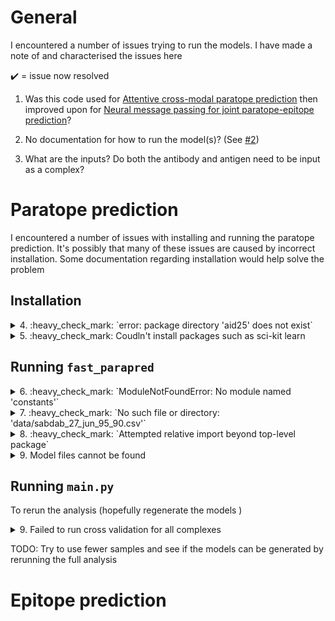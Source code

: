 # General

I encountered a number of issues trying to run the models. I have made a note of and characterised the issues here

:heavy_check_mark: = issue now resolved

1) Was this code used for [Attentive cross-modal paratope prediction](https://arxiv.org/pdf/1806.04398) then improved upon for [Neural message passing for joint paratope-epitope prediction](https://arxiv.org/pdf/2106.00757.pdf)?

2) No documentation for how to run the model(s)? (See [#2](https://github.com/andreeadeac22/attentive-parapred/issues/2))

3) What are the inputs? Do both the antibody and antigen need to be input as a complex?

# Paratope prediction

I encountered a number of issues with installing and running the paratope prediction. It's possibly that many of these issues are caused by incorrect installation. Some documentation regarding installation would help solve the problem

## Installation

<details>
<summary>4. :heavy_check_mark: `error: package directory 'aid25' does not exist` </summary>

Steps to replicate:
```bash
# Download repo
git clone https://github.com/andreeadeac22/attentive-parapred.git && cd attentive-parapred

# Create conda env
conda create --name parapred_test -y
conda activate parapred_test

# Install dependencies
python setup.py install
```

Fix: Changed package name (see 1ccecc618e4cd8fb7fb409a57b3efeb75ffddcf8)

</details>

<details>
<summary>5. :heavy_check_mark: Coudln't install packages such as sci-kit learn </summary>

Error:

Possibly an issue with my development environment and not the package:
```
error: Setup script exited with error: Command "g++ -pthread -B /home/pp502/.conda/envs/parapred/compiler_compat -Wl,--sysroot=/ -Wsign-compare -DNDEBUG -g -fwrapv -O3 -Wall -fPIC -I/home/pp502/.conda/envs/parapred/lib/python3.8/site-packages/numpy/core/include -I/home/pp502/.conda/envs/parapred/lib/python3.8/site-packages/numpy/core/include -I/home/pp502/.conda/envs/parapred/include/python3.8 -c sklearn/cluster/_dbscan_inner.cpp -o build/temp.linux-x86_64-3.8/sklearn/cluster/_dbscan_inner.o -MMD -MF build/temp.linux-x86_64-3.8/sklearn/cluster/_dbscan_inner.o.d" failed with exit status 1
```

Fix: Manually installed troublesome packages with conda and commented the installs out from my local version of the `setup.py` script

</details>

## Running `fast_parapred`

<details>
<summary>6. :heavy_check_mark: `ModuleNotFoundError: No module named 'constants'` </summary>

Steps to replicate:
```bash
fast_parapred --help
```

Error:

Could not import other scripts when running the `fast_parapred` command:
```
Traceback (most recent call last):
  File "/home/pp502/.conda/envs/parapred/bin/fast_parapred", line 33, in <module>
    sys.exit(load_entry_point('Fast-Parapred==1.0', 'console_scripts', 'fast_parapred')())
  File "/home/pp502/.conda/envs/parapred/bin/fast_parapred", line 25, in importlib_load_entry_point
    return next(matches).load()
  File "/home/pp502/.conda/envs/parapred/lib/python3.8/importlib/metadata.py", line 77, in load
    module = import_module(match.group('module'))
  File "/home/pp502/.conda/envs/parapred/lib/python3.8/importlib/__init__.py", line 127, in import_module
    return _bootstrap._gcd_import(name[level:], package, level)
  File "<frozen importlib._bootstrap>", line 1014, in _gcd_import
  File "<frozen importlib._bootstrap>", line 991, in _find_and_load
  File "<frozen importlib._bootstrap>", line 975, in _find_and_load_unlocked
  File "<frozen importlib._bootstrap>", line 671, in _load_unlocked
  File "<frozen importlib._bootstrap_external>", line 848, in exec_module
  File "<frozen importlib._bootstrap>", line 219, in _call_with_frames_removed
  File "/home/pp502/.conda/envs/parapred/lib/python3.8/site-packages/paratope/library_commands.py", line 38, in <module>
    from constants import *
ModuleNotFoundError: No module named 'constants'
```

Fix: Run the `library_commands.py` script instead eg
```
python library_commands.py --help
```

</details>


<details>
<summary>7. :heavy_check_mark: `No such file or directory: 'data/sabdab_27_jun_95_90.csv'` </summary>

Steps to replicate:
```bash
python paratope/library_commands.py --help
```

Error: The SAbDab CSV file cannot be found

Fix: Run the `library_commands.py` script is run in the `paratope` directory so that the SAbDab CSV file can be found. It may also be possible to change the location of this file or make it a parameter in the `constants.py` file or make it an input parameter, however, this is slightly more difficult and I couldn't get it to work instantly

</details>


<details>
<summary>8. :heavy_check_mark: `Attempted relative import beyond top-level package` </summary>

Steps to replicate:
```bash
python library_commands.py --help
```

Error:

This may be because of the way I am trying to run the package but I was getting this error:
```
File "library_commands.py", line 38, in <module>
  from .constants import *
ImportError: attempted relative import with no known parent package
```

Fix: Removed the `.` before the imported filenames in `library_commands.py` (see 38c97b9da1ea25a05c6d4ad6ad5205f7148bb14f)

</details>


<details>
<summary>9. Model files cannot be found</summary>

Steps to replicate:
```bash
python library_commands.py pdb 4bz1 --model FP
```

Error:

The model files cannot be found for any of the models (LSTM Baseline(L), Parapred(P), Fast-Parapred(FP) or AG-Fast-Parapred (AFP)):
```
Traceback (most recent call last):
  File "library_commands.py", line 187, in <module>
    main()
  File "library_commands.py", line 179, in main
    process_single_pdb(arguments["<pdb_name>"], arguments["--model"],
  File "library_commands.py", line 163, in process_single_pdb
    model = get_predictor(model_type)
  File "library_commands.py", line 72, in get_predictor
    _model.load_state_dict(torch.load(weights))
  File "/home/pp502/.conda/envs/parapred/lib/python3.8/site-packages/torch/serialization.py", line 581, in load
    with _open_file_like(f, 'rb') as opened_file:
  File "/home/pp502/.conda/envs/parapred/lib/python3.8/site-packages/torch/serialization.py", line 230, in _open_file_like
    return _open_file(name_or_buffer, mode)
  File "/home/pp502/.conda/envs/parapred/lib/python3.8/site-packages/torch/serialization.py", line 211, in __init__
    super(_open_file, self).__init__(open(name, mode))
FileNotFoundError: [Errno 2] No such file or directory: 'cv-ab-seq/atrous_self_weights.pth.tar'
```

Fix: Obtain the model weights or retrain the models from scratch?

</details>

## Running `main.py`

To rerun the analysis (hopefully regenerate the models )

<details>
<summary>9. Failed to run cross validation for all complexes</summary>

Steps to replicate:
```bash
python main.py
```

Error:

Failed to run cross validation for all complexes in [`paratope/data/sabdab_27_jun_95_90.csv`](paratope/data/sabdab_27_jun_95_90.csv). It took a long while to process and samples and threw an error because a tensor was unexpectantly empty:
```
Computing and storing the dataset...
in load_chains
name A
Processing PDB  4bz1
all_max tensor(54.)
name D
Processing PDB  3gbm
name A
Processing PDB  2qqn
all_max tensor(66.)
name A
Processing PDB  5mes
name A
Processing PDB  2ypv
all_max tensor(110.)
name C
Processing PDB  4uu9
name B

....

Processing PDB  1w72
name 
Processing PDB  3gjf
name B
Processing PDB  3wkm
total dist torch.Size([1419, 32, 1269])
Crossvalidation run 1
cdrs torch.Size([1419, 32, 34])
ag torch.Size([1419, 1269, 28])
Fold:  1
len(train_idx 1277
---------------------------------------------------------------------------
IndexError                                Traceback (most recent call last)
~/Documents/GitHub/attentive-parapred/paratope/main.py in <module>
    147     initial_compute_classifier_metrics(labels, probs, threshold=0.4913739)
    148 
--> 149 run_cv()
    150 #process_cv_results()

~/Documents/GitHub/attentive-parapred/paratope/main.py in run_cv(dataset, output_folder, num_iters)
    103                            str(i) + "-fold-{}.pth.tar"
    104         kfold_cv_eval(dataset,
--> 105                       output_file, weights_template, seed=i)
    106 
    107 def process_cv_results():

~/Documents/GitHub/attentive-parapred/paratope/evaluation.py in kfold_cv_eval(dataset, output_file, weights_template, seed)
    121                             ag_train, ag_masks_train, ag_lengths_train, dist_mat_train, weights_template, i,
    122                             cdrs_test, lbls_test, mask_test, lengths_test,
--> 123                             ag_test, ag_masks_test, ag_lengths_test, dist_mat_test)
    124 
    125         print("test", file=track_f)

~/Documents/GitHub/attentive-parapred/paratope/xself_run.py in xself_run(cdrs_train, lbls_train, masks_train, lengths_train, ag_train, ag_masks_train, ag_lengths_train, dist_mat_train, weights_template, weights_template_number, cdrs_test, lbls_test, masks_test, lengths_test, ag_test, ag_masks_test, ag_lengths_test, dist_test)
    153             #print("Total time", total_time)
    154 
--> 155         print("Epoch %d - loss is %f : " % (epoch, epoch_loss.data[0]/batches_done))
    156         #print("--- %s seconds ---" % (total_time))
    157         times.append(total_time)

IndexError: invalid index of a 0-dim tensor. Use `tensor.item()` in Python or `tensor.item<T>()` in C++ to convert a 0-dim tensor to a number
```

Fix: I am unsure of the exact cause of this error and how to fix it

</details>

TODO: Try to use fewer samples and see if the models can be generated by rerunning the full analysis

# Epitope prediction
